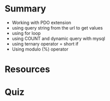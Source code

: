 
# Summary
 * Working with PDO extension
 * using query string from the url to get values
 * using for loop
 * using COUNT and dynamic query with mysql
 * using ternary operator = short if
 * Using modulo (%) operator

# Resources


# Quiz



